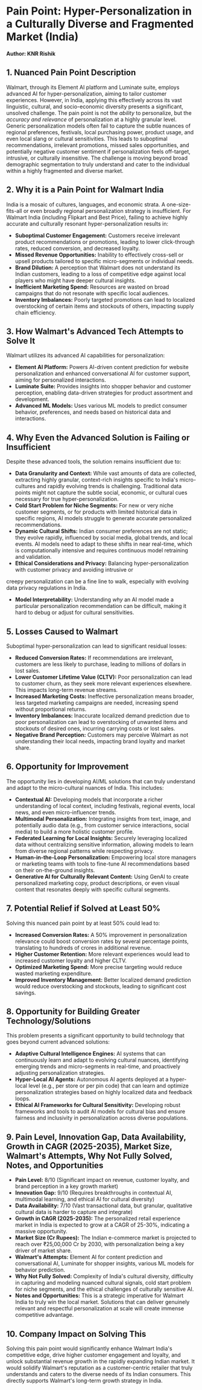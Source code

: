 # Pain Point: Hyper-Personalization in a Culturally Diverse and Fragmented Market (India)

**Author: KNR Rishik**

## 1. Nuanced Pain Point Description

Walmart, through its Element AI platform and Luminate suite, employs advanced AI for hyper-personalization, aiming to tailor customer experiences. However, in India, applying this effectively across its vast linguistic, cultural, and socio-economic diversity presents a significant, unsolved challenge. The pain point is not the *ability* to personalize, but the *accuracy and relevance* of personalization at a highly granular level. Generic personalization models often fail to capture the subtle nuances of regional preferences, festivals, local purchasing power, product usage, and even local slang or cultural sensitivities. This leads to suboptimal recommendations, irrelevant promotions, missed sales opportunities, and potentially negative customer sentiment if personalization feels off-target, intrusive, or culturally insensitive. The challenge is moving beyond broad demographic segmentation to truly understand and cater to the individual within a highly fragmented and diverse market.

## 2. Why it is a Pain Point for Walmart India

India is a mosaic of cultures, languages, and economic strata. A one-size-fits-all or even broadly regional personalization strategy is insufficient. For Walmart India (including Flipkart and Best Price), failing to achieve highly accurate and culturally resonant hyper-personalization results in:

*   **Suboptimal Customer Engagement:** Customers receive irrelevant product recommendations or promotions, leading to lower click-through rates, reduced conversion, and decreased loyalty.
*   **Missed Revenue Opportunities:** Inability to effectively cross-sell or upsell products tailored to specific micro-segments or individual needs.
*   **Brand Dilution:** A perception that Walmart does not understand its Indian customers, leading to a loss of competitive edge against local players who might have deeper cultural insights.
*   **Inefficient Marketing Spend:** Resources are wasted on broad campaigns that do not resonate with specific local audiences.
*   **Inventory Imbalances:** Poorly targeted promotions can lead to localized overstocking of certain items and stockouts of others, impacting supply chain efficiency.

## 3. How Walmart's Advanced Tech Attempts to Solve It

Walmart utilizes its advanced AI capabilities for personalization:

*   **Element AI Platform:** Powers AI-driven content prediction for website personalization and enhanced conversational AI for customer support, aiming for personalized interactions.
*   **Luminate Suite:** Provides insights into shopper behavior and customer perception, enabling data-driven strategies for product assortment and development.
*   **Advanced ML Models:** Uses various ML models to predict consumer behavior, preferences, and needs based on historical data and interactions.

## 4. Why Even the Advanced Solution is Failing or Insufficient

Despite these advanced tools, the solution remains insufficient due to:

*   **Data Granularity and Context:** While vast amounts of data are collected, extracting highly granular, context-rich insights specific to India's micro-cultures and rapidly evolving trends is challenging. Traditional data points might not capture the subtle social, economic, or cultural cues necessary for true hyper-personalization.
*   **Cold Start Problem for Niche Segments:** For new or very niche customer segments, or for products with limited historical data in specific regions, AI models struggle to generate accurate personalized recommendations.
*   **Dynamic Cultural Shifts:** Indian consumer preferences are not static; they evolve rapidly, influenced by social media, global trends, and local events. AI models need to adapt to these shifts in near real-time, which is computationally intensive and requires continuous model retraining and validation.
*   **Ethical Considerations and Privacy:** Balancing hyper-personalization with customer privacy and avoiding intrusive or 


creepy personalization can be a fine line to walk, especially with evolving data privacy regulations in India.
*   **Model Interpretability:** Understanding *why* an AI model made a particular personalization recommendation can be difficult, making it hard to debug or adjust for cultural sensitivities.

## 5. Losses Caused to Walmart

Suboptimal hyper-personalization can lead to significant residual losses:

*   **Reduced Conversion Rates:** If recommendations are irrelevant, customers are less likely to purchase, leading to millions of dollars in lost sales.
*   **Lower Customer Lifetime Value (CLTV):** Poor personalization can lead to customer churn, as they seek more relevant experiences elsewhere. This impacts long-term revenue streams.
*   **Increased Marketing Costs:** Ineffective personalization means broader, less targeted marketing campaigns are needed, increasing spend without proportional returns.
*   **Inventory Imbalances:** Inaccurate localized demand prediction due to poor personalization can lead to overstocking of unwanted items and stockouts of desired ones, incurring carrying costs or lost sales.
*   **Negative Brand Perception:** Customers may perceive Walmart as not understanding their local needs, impacting brand loyalty and market share.

## 6. Opportunity for Improvement

The opportunity lies in developing AI/ML solutions that can truly understand and adapt to the micro-cultural nuances of India. This includes:

*   **Contextual AI:** Developing models that incorporate a richer understanding of local context, including festivals, regional events, local news, and even micro-influencer trends.
*   **Multimodal Personalization:** Integrating insights from text, image, and potentially audio data (e.g., from customer service interactions, social media) to build a more holistic customer profile.
*   **Federated Learning for Local Insights:** Securely leveraging localized data without centralizing sensitive information, allowing models to learn from diverse regional patterns while respecting privacy.
*   **Human-in-the-Loop Personalization:** Empowering local store managers or marketing teams with tools to fine-tune AI recommendations based on their on-the-ground insights.
*   **Generative AI for Culturally Relevant Content:** Using GenAI to create personalized marketing copy, product descriptions, or even visual content that resonates deeply with specific cultural segments.

## 7. Potential Relief if Solved at Least 50%

Solving this nuanced pain point by at least 50% could lead to:

*   **Increased Conversion Rates:** A 50% improvement in personalization relevance could boost conversion rates by several percentage points, translating to hundreds of crores in additional revenue.
*   **Higher Customer Retention:** More relevant experiences would lead to increased customer loyalty and higher CLTV.
*   **Optimized Marketing Spend:** More precise targeting would reduce wasted marketing expenditure.
*   **Improved Inventory Management:** Better localized demand prediction would reduce overstocking and stockouts, leading to significant cost savings.

## 8. Opportunity for Building Greater Technology/Solutions

This problem presents a significant opportunity to build technology that goes beyond current advanced solutions:

*   **Adaptive Cultural Intelligence Engines:** AI systems that can continuously learn and adapt to evolving cultural nuances, identifying emerging trends and micro-segments in real-time, and proactively adjusting personalization strategies.
*   **Hyper-Local AI Agents:** Autonomous AI agents deployed at a hyper-local level (e.g., per store or per pin code) that can learn and optimize personalization strategies based on highly localized data and feedback loops.
*   **Ethical AI Frameworks for Cultural Sensitivity:** Developing robust frameworks and tools to audit AI models for cultural bias and ensure fairness and inclusivity in personalization across diverse populations.

## 9. Pain Level, Innovation Gap, Data Availability, Growth in CAGR (2025-2035), Market Size, Walmart's Attempts, Why Not Fully Solved, Notes, and Opportunities

*   **Pain Level:** 8/10 (Significant impact on revenue, customer loyalty, and brand perception in a key growth market)
*   **Innovation Gap:** 9/10 (Requires breakthroughs in contextual AI, multimodal learning, and ethical AI for cultural diversity)
*   **Data Availability:** 7/10 (Vast transactional data, but granular, qualitative cultural data is harder to capture and integrate)
*   **Growth in CAGR (2025-2035):** The personalized retail experience market in India is expected to grow at a CAGR of 25-30%, indicating a massive opportunity.
*   **Market Size (Cr Rupees):** The Indian e-commerce market is projected to reach over ₹25,00,000 Cr by 2030, with personalization being a key driver of market share.
*   **Walmart's Attempts:** Element AI for content prediction and conversational AI, Luminate for shopper insights, various ML models for behavior prediction.
*   **Why Not Fully Solved:** Complexity of India's cultural diversity, difficulty in capturing and modeling nuanced cultural signals, cold start problem for niche segments, and the ethical challenges of culturally sensitive AI.
*   **Notes and Opportunities:** This is a strategic imperative for Walmart India to truly win the local market. Solutions that can deliver genuinely relevant and respectful personalization at scale will create immense competitive advantage.

## 10. Company Impact on Solving This

Solving this pain point would significantly enhance Walmart India's competitive edge, drive higher customer engagement and loyalty, and unlock substantial revenue growth in the rapidly expanding Indian market. It would solidify Walmart's reputation as a customer-centric retailer that truly understands and caters to the diverse needs of its Indian consumers. This directly supports Walmart's long-term growth strategy in India.

